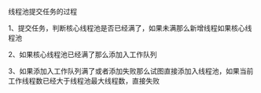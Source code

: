 线程池提交任务的过程

1、提交任务，判断核心线程池是否已经满了，如果未满那么新增线程如果核心线程池

2、如果核心线程池已经满了那么添加入工作队列

3、如果添加入工作队列满了或者添加失败那么试图直接添加入线程池，如果当前工作线程数已经大于线程池最大线程数，直接失败



